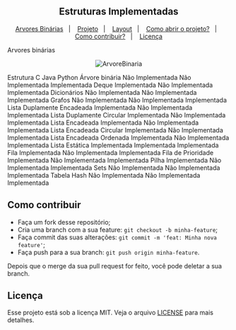 <h2 align="center">
    Estruturas Implementadas
</h2>

<p align="center">
  <a href="#arvores-binarias">Arvores Binárias</a>&nbsp;&nbsp;&nbsp;|&nbsp;&nbsp;&nbsp;
  <a href="#projeto">Projeto</a>&nbsp;&nbsp;&nbsp;|&nbsp;&nbsp;&nbsp;
  <a href="#layout">Layout</a>&nbsp;&nbsp;&nbsp;|&nbsp;&nbsp;&nbsp;
  <a href="#como-abrir-o-projeto">Como abrir o projeto?</a>&nbsp;&nbsp;&nbsp;|&nbsp;&nbsp;&nbsp;
  <a href="#como-contribuir">Como contribuir?</a>&nbsp;&nbsp;&nbsp;|&nbsp;&nbsp;&nbsp;
  <a href="#licença">Licença</a>
</p
  
## Arvores binárias 

<p align="center">
  <img alt="ArvoreBinaria" src="https://i.imgur.com/PmxBsh1.gifv">
</p
  



| Estrutura                           |           C      |       Java       | Python       |
|-------------------------------------|------------------|------------------|--------------|
| Árvore binária                      | Não Implementada | Não Implementada | Implementada |
| Deque                               | Implementada     | Não Implementada | Implementada |
| Dicionários                         | Não Implementada | Não Implementada | Implementada |
| Grafos                              | Não Implementada | Não Implementada | Implementada |
| Lista Duplamente Encadeada          | Implementada     | Não Implementada | Implementada |
| Lista Duplamente Circular           | Implementada     | Não Implementada | Implementada |
| Lista Encadeada                     | Implementada     | Não Implementada | Implementada |
| Lista Encadeada Circular            | Implementada     | Não Implementada | Implementada |
| Lista Encadeada Ordenada            | Implementada     | Não Implementada | Implementada |
| Lista Estática                      | Implementada     | Implementada     | Implementada |
| Fila                                | Implementada     | Não Implementada | Implementada |
| Fila de Prioridade                  | Implementada     | Não Implementada | Implementada |
| Pilha                               | Implementada     | Não Implementada | Implementada |
| Sets                                | Não Implementada | Não Implementada | Implementada |
| Tabela Hash                         | Não Implementada | Não Implementada | Implementada |

## Como contribuir

- Faça um fork desse repositório;
- Cria uma branch com a sua feature: `git checkout -b minha-feature`;
- Faça commit das suas alterações: `git commit -m 'feat: Minha nova feature'`;
- Faça push para a sua branch: `git push origin minha-feature`.

Depois que o merge da sua pull request for feito, você pode deletar a sua branch.

## Licença

Esse projeto está sob a licença MIT. Veja o arquivo [LICENSE](LICENSE) para mais detalhes.
